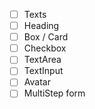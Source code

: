 - [   ] Texts	
- [   ] Heading
- [   ] Box / Card
- [   ] Checkbox
- [   ] TextArea
- [   ] TextInput
- [   ] Avatar
- [   ] MultiStep form

